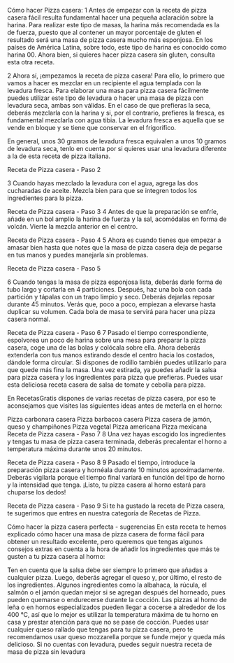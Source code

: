 Cómo hacer Pizza casera:
1
Antes de empezar con la receta de pizza casera fácil resulta fundamental hacer una pequeña aclaración sobre la harina. Para realizar este tipo de masas, la harina más recomendada es la de fuerza, puesto que al contener un mayor porcentaje de gluten el resultado será una masa de pizza casera mucho más esponjosa. En los países de América Latina, sobre todo, este tipo de harina es conocido como harina 00. Ahora bien, si quieres hacer pizza casera sin gluten, consulta esta otra receta.

2
Ahora sí, ¡empezamos la receta de pizza casera! Para ello, lo primero que vamos a hacer es mezclar en un recipiente el agua templada con la levadura fresca. Para elaborar una masa para pizza casera fácilmente puedes utilizar este tipo de levadura o hacer una masa de pizza con levadura seca, ambas son válidas. En el caso de que prefieras la seca, deberás mezclarla con la harina y si, por el contrario, prefieres la fresca, es fundamental mezclarla con agua tibia. La levadura fresca es aquella que se vende en bloque y se tiene que conservar en el frigorífico.

En general, unos 30 gramos de levadura fresca equivalen a unos 10 gramos de levadura seca, tenlo en cuenta por si quieres usar una levadura diferente a la de esta receta de pizza italiana.

Receta de Pizza casera - Paso 2

3
Cuando hayas mezclado la levadura con el agua, agrega las dos cucharadas de aceite. Mezcla bien para que se integren todos los ingredientes para la pizza.

Receta de Pizza casera - Paso 3
4
Antes de que la preparación se enfríe, añade en un bol amplio la harina de fuerza y la sal, acomódalas en forma de volcán. Vierte la mezcla anterior en el centro.

Receta de Pizza casera - Paso 4
5
Ahora es cuando tienes que empezar a amasar bien hasta que notes que la masa de pizza casera deja de pegarse en tus manos y puedes manejarla sin problemas.

Receta de Pizza casera - Paso 5

6
Cuando tengas la masa de pizza esponjosa lista, deberás darle forma de tubo largo y cortarla en 4 particiones. Después, haz una bola con cada partición y tápalas con un trapo limpio y seco. Deberás dejarlas reposar durante 45 minutos. Verás que, poco a poco, empiezan a elevarse hasta duplicar su volumen. Cada bola de masa te servirá para hacer una pizza casera normal.

Receta de Pizza casera - Paso 6
7
Pasado el tiempo correspondiente, espolvorea un poco de harina sobre una mesa para preparar la pizza casera, coge una de las bolas y colócala sobre ella. Ahora deberás extenderla con tus manos estirando desde el centro hacia los costados, dándole forma circular. Si dispones de rodillo también puedes utilizarlo para que quede más fina la masa. Una vez estirada, ya puedes añadir la salsa para pizza casera y los ingredientes para pizza que prefieras. Puedes usar esta deliciosa receta casera de salsa de tomate y cebolla para pizza.

En RecetasGratis dispones de varias recetas de pizza casera, por eso te aconsejamos que visites las siguientes ideas antes de meterla en el horno:

Pizza carbonara casera
Pizza barbacoa casera
Pizza casera de jamón, queso y champiñones
Pizza vegetal
Pizza americana
Pizza mexicana
Receta de Pizza casera - Paso 7
8
Una vez hayas escogido los ingredientes y tengas tu masa de pizza casera terminada, deberás precalentar el horno a temperatura máxima durante unos 20 minutos.

Receta de Pizza casera - Paso 8
9
Pasado el tiempo, introduce la preparación pizza casera y hornéala durante 10 minutos aproximadamente. Deberás vigilarla porque el tiempo final variará en función del tipo de horno y la intensidad que tenga. ¡Listo, tu pizza casera al horno estará para chuparse los dedos!

Receta de Pizza casera - Paso 9
Si te ha gustado la receta de Pizza casera, te sugerimos que entres en nuestra categoría de Recetas de Pizza.

Cómo hacer la pizza casera perfecta - sugerencias
En esta receta te hemos explicado cómo hacer una masa de pizza casera de forma fácil para obtener un resultado excelente, pero queremos que tengas algunos consejos extras en cuenta a la hora de añadir los ingredientes que más te gusten a tu pizza casera al horno:

Ten en cuenta que la salsa debe ser siempre lo primero que añadas a cualquier pizza. Luego, deberás agregar el queso y, por último, el resto de los ingredientes.
Algunos ingredientes como la albahaca, la rúcula, el salmón o el jamón quedan mejor si se agregan después del horneado, pues pueden quemarse o endurecerse durante la cocción.
Las pizzas al horno de leña o en hornos especializados pueden llegar a cocerse a alrededor de los 400 °C, así que lo mejor es utilizar la temperatura máxima de tu horno en casa y prestar atención para que no se pase de cocción.
Puedes usar cualquier queso rallado que tengas para tu pizza casera, pero te recomendamos usar queso mozzarella porque se funde mejor y queda más delicioso.
Si no cuentas con levadura, puedes seguir nuestra receta de masa de pizza sin levadura